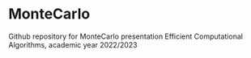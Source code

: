 # MonteCarlo

Github repository for MonteCarlo presentation Efficient Computational Algorithms, academic year 2022/2023
